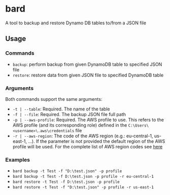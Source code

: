 # bard

A tool to backup and restore Dynamo DB tables to/from a JSON file

## Usage

### Commands

- `backup`: perform backup from given DynamoDB table to specified JSON file
- `restore`: restore data from given JSON file to specified DynamoDB table

### Arguments

Both commands support the same arguments:

- `-t | --table`: Required. The name of the table
- `-f | --file`: Required. The backup JSON file full path
- `-p | --aws-profile`: Required. The AWS profile to use. This refers to the AWS profile (and its corresponding role) defined in the `C:\Users\<username>\.aws\credentials` file
- `-r | --aws-region`: The code of the AWS region (e.g.: eu-central-1, us-east-1, ...). If the parameter is not provided the default region of the AWS profile will be used. For the complete list of AWS region codes see [here](https://docs.aws.amazon.com/AWSEC2/latest/UserGuide/using-regions-availability-zones.html#concepts-regions)

### Examples

- `bard backup -t Test -f "D:\test.json" -p profile`
- `bard backup -t Test -f D:\test.json -p profile -r eu-central-1`
- `bard restore -t Test -f D:\test.json -p profile`
- `bard restore -t Test -f "D:\test.json" -p profile -r us-east-1`
